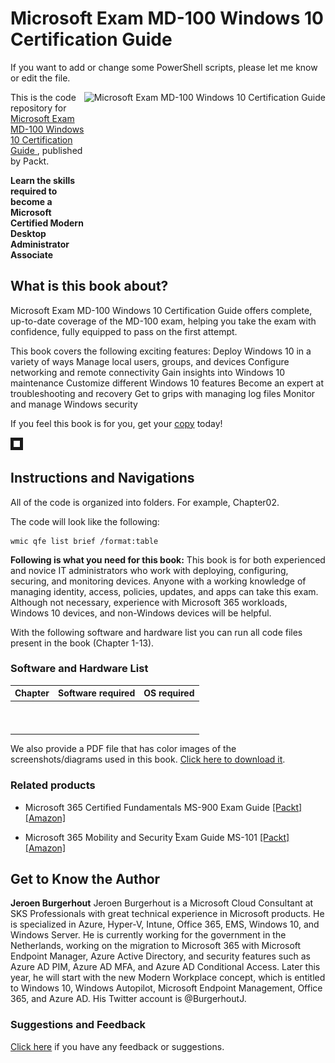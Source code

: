 # Microsoft Exam MD-100 Windows 10 Certification Guide 

If you want to add or change some PowerShell scripts, please let me know or edit the file.

<a href="https://www.packtpub.com/programming/exam-md-100-windows-10-study-guide?utm_source=github&utm_medium=repository&utm_campaign=9781838822187"><img src="https://www.packtpub.com/media/catalog/product/cache/e4d64343b1bc593f1c5348fe05efa4a6/9/7/9781838822187-original.jpeg" alt="Microsoft Exam MD-100 Windows 10 Certification Guide " height="256px" align="right"></a>

This is the code repository for [Microsoft Exam MD-100 Windows 10 Certification Guide ](https://www.packtpub.com/programming/exam-md-100-windows-10-study-guide?utm_source=github&utm_medium=repository&utm_campaign=9781838822187), published by Packt.

**Learn the skills required to become a Microsoft Certified Modern Desktop Administrator Associate**

## What is this book about?
Microsoft Exam MD-100 Windows 10 Certification Guide offers complete, up-to-date coverage of the MD-100 exam, helping you take the exam with confidence, fully equipped to pass on the first attempt.


This book covers the following exciting features:
Deploy Windows 10 in a variety of ways 
Manage local users, groups, and devices 
Configure networking and remote connectivity 
Gain insights into Windows 10 maintenance 
Customize different Windows 10 features 
Become an expert at troubleshooting and recovery 
Get to grips with managing log files 
Monitor and manage Windows security

If you feel this book is for you, get your [copy](https://www.amazon.com/dp/1838822186) today!

<a href="https://www.packtpub.com/?utm_source=github&utm_medium=banner&utm_campaign=GitHubBanner"><img src="https://raw.githubusercontent.com/PacktPublishing/GitHub/master/GitHub.png" 
alt="https://www.packtpub.com/" border="5" /></a>

## Instructions and Navigations
All of the code is organized into folders. For example, Chapter02.

The code will look like the following:
```
wmic qfe list brief /format:table
```

**Following is what you need for this book:**
This book is for both experienced and novice IT administrators who work with deploying, configuring, securing, and monitoring devices. Anyone with a working knowledge of managing identity, access, policies, updates, and apps can take this exam. Although not necessary, experience with Microsoft 365 workloads, Windows 10 devices, and non-Windows devices will be helpful.

With the following software and hardware list you can run all code files present in the book (Chapter 1-13).
### Software and Hardware List
| Chapter | Software required | OS required |
| -------- | ------------------------------------ | ----------------------------------- |
|  |  |  |
|  |  |  |
|  |  |  |
|  |  |  |
|  |  |  |
|  |  |  |
|  |  |  |
|  |  |  |
|  |  |  |
|  |  |  |

We also provide a PDF file that has color images of the screenshots/diagrams used in this book. [Click here to download it](https://static.packt-cdn.com/downloads/9781838822187_ColorImages.pdf).

### Related products
* Microsoft 365 Certified Fundamentals MS-900 Exam Guide  [[Packt]](https://www.packtpub.com/cloud-networking/microsoft-365-certified-fundamentals-exam-ms-900-guide?utm_source=github&utm_medium=repository&utm_campaign=9781838982171) [[Amazon]](https://www.amazon.com/dp/1838982175)

* Microsoft 365 Mobility and Security ֠Exam Guide MS-101  [[Packt]](https://www.packtpub.com/cloud-networking/microsoft-365-mobility-and-security-exam-guide-ms-101?utm_source=github&utm_medium=repository&utm_campaign=9781838984656) [[Amazon]](https://www.amazon.com/dp/1838984658)


## Get to Know the Author
**Jeroen Burgerhout**
Jeroen Burgerhout is a Microsoft Cloud Consultant at SKS Professionals with great technical experience in Microsoft products. He is specialized in Azure, Hyper-V, Intune, Office 365, EMS, Windows 10, and Windows Server. He is currently working for the government in the Netherlands, working on the migration to Microsoft 365 with Microsoft Endpoint Manager, Azure Active Directory, and security features such as Azure AD PIM, Azure AD MFA, and Azure AD Conditional Access. Later this year, he will start with the new Modern Workplace concept, which is entitled to Windows 10, Windows Autopilot, Microsoft Endpoint Management, Office 365, and Azure AD. His Twitter account is @BurgerhoutJ.

### Suggestions and Feedback
[Click here](https://docs.google.com/forms/d/e/1FAIpQLSdy7dATC6QmEL81FIUuymZ0Wy9vH1jHkvpY57OiMeKGqib_Ow/viewform) if you have any feedback or suggestions.


